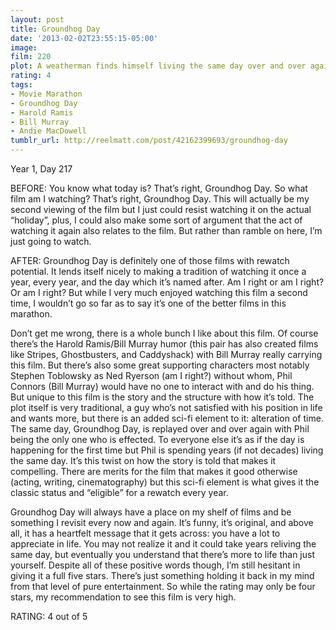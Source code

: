 ```yaml
---
layout: post
title: Groundhog Day
date: '2013-02-02T23:55:15-05:00'
image: 
film: 220
plot: A weatherman finds himself living the same day over and over again.
rating: 4
tags:
- Movie Marathon
- Groundhog Day
- Harold Ramis
- Bill Murray
- Andie MacDowell
tumblr_url: http://reelmatt.com/post/42162399693/groundhog-day
---
```


Year 1, Day 217

BEFORE: You know what today is? That’s right, Groundhog Day. So what film am I watching? That’s right, Groundhog Day. This will actually be my second viewing of the film but I just could resist watching it on the actual “holiday”, plus, I could also make some sort of argument that the act of watching it again also relates to the film. But rather than ramble on here, I’m just going to watch.

AFTER: Groundhog Day is definitely one of those films with rewatch potential. It lends itself nicely to making a tradition of watching it once a year, every year, and the day which it’s named after. Am I right or am I right? Or am I right? But while I very much enjoyed watching this film a second time, I wouldn’t go so far as to say it’s one of the better films in this marathon.

Don’t get me wrong, there is a whole bunch I like about this film. Of course there’s the Harold Ramis/Bill Murray humor (this pair has also created films like Stripes, Ghostbusters, and Caddyshack) with Bill Murray really carrying this film. But there’s also some great supporting characters most notably Stephen Toblowsky as Ned Ryerson (am I right?) without whom, Phil Connors (Bill Murray) would have no one to interact with and do his thing. But unique to this film is the story and the structure with how it’s told. The plot itself is very traditional, a guy who’s not satisfied with his position in life and wants more, but there is an added sci-fi element to it: alteration of time. The same day, Groundhog Day, is replayed over and over again with Phil being the only one who is effected. To everyone else it’s as if the day is happening for the first time but Phil is spending years (if not decades) living the same day. It’s this twist on how the story is told that makes it compelling. There are merits for the film that makes it good otherwise (acting, writing, cinematography) but this sci-fi element is what gives it the classic status and “eligible” for a rewatch every year.

Groundhog Day will always have a place on my shelf of films and be something I revisit every now and again. It’s funny, it’s original, and above all, it has a heartfelt message that it gets across: you have a lot to appreciate in life. You may not realize it and it could take years reliving the same day, but eventually you understand that there’s more to life than just yourself. Despite all of these positive words though, I’m still hesitant in giving it a full five stars. There’s just something holding it back in my mind from that level of pure entertainment. So while the rating may only be four stars, my recommendation to see this film is very high.

RATING: 4 out of 5
